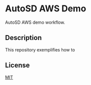 # AutoSD AWS Demo

AutoSD AWS demo workflow.

## Description

This repository exemplifies how to 

## License

[MIT](./LICENSE)
